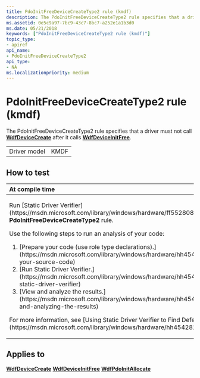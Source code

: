 ```yaml
---
title: PdoInitFreeDeviceCreateType2 rule (kmdf)
description: The PdoInitFreeDeviceCreateType2 rule specifies that a driver must not call WdfDeviceCreate after it calls WdfDeviceInitFree.
ms.assetid: 0e5c9a97-7bc9-43c7-8bc7-a252e1a1b3d0
ms.date: 05/21/2018
keywords: ["PdoInitFreeDeviceCreateType2 rule (kmdf)"]
topic_type:
- apiref
api_name:
- PdoInitFreeDeviceCreateType2
api_type:
- NA
ms.localizationpriority: medium
---
```


# PdoInitFreeDeviceCreateType2 rule (kmdf)


The PdoInitFreeDeviceCreateType2 rule specifies that a driver must not call [**WdfDeviceCreate**](https://msdn.microsoft.com/library/windows/hardware/ff545926) after it calls [**WdfDeviceInitFree**](https://msdn.microsoft.com/library/windows/hardware/ff546050).

|              |      |
|--------------|------|
| Driver model | KMDF |

How to test
-----------

<table>
<colgroup>
<col width="100%" />
</colgroup>
<thead>
<tr class="header">
<th align="left">At compile time</th>
</tr>
</thead>
<tbody>
<tr class="odd">
<td align="left"><p>Run [Static Driver Verifier](https://msdn.microsoft.com/library/windows/hardware/ff552808) and specify the <strong>PdoInitFreeDeviceCreateType2</strong> rule.</p>
Use the following steps to run an analysis of your code:
<ol>
<li>[Prepare your code (use role type declarations).](https://msdn.microsoft.com/library/windows/hardware/hh454281#preparing-your-source-code)</li>
<li>[Run Static Driver Verifier.](https://msdn.microsoft.com/library/windows/hardware/hh454281#running-static-driver-verifier)</li>
<li>[View and analyze the results.](https://msdn.microsoft.com/library/windows/hardware/hh454281#viewing-and-analyzing-the-results)</li>
</ol>
<p>For more information, see [Using Static Driver Verifier to Find Defects in Drivers](https://msdn.microsoft.com/library/windows/hardware/hh454281).</p></td>
</tr>
</tbody>
</table>

Applies to
----------

[**WdfDeviceCreate**](https://msdn.microsoft.com/library/windows/hardware/ff545926)
[**WdfDeviceInitFree**](https://msdn.microsoft.com/library/windows/hardware/ff546050)
[**WdfPdoInitAllocate**](https://msdn.microsoft.com/library/windows/hardware/ff548786)
 

 





